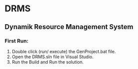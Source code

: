 # DRMS
## Dynamik Resource Management System

### First Run:
1. Double click (run/ execute) the GenProject.bat file.
2. Open the DRMS.sln file in Visual Studio.
3. Run the Build and Run the solution. 